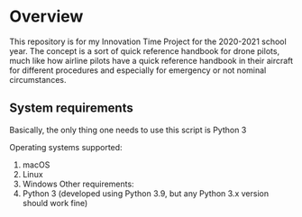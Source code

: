# Overview

This repository is for my Innovation Time Project for the 2020-2021 school year. The concept is a sort of quick reference handbook for drone pilots, much like how airline pilots have a quick reference handbook in their aircraft for different procedures and especially for emergency or not nominal circumstances.


## System requirements

Basically, the only thing one needs to use this script is Python 3

Operating systems supported:
  1. macOS
  2. Linux
  3. Windows
Other requirements:
  1. Python 3 (developed using Python 3.9, but any Python 3.x version should work fine)